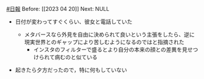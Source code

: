 [#日報](日報)
Before: [[2023 04 20]]
Next: NULL
- 日付が変わってすぐくらい、彼女と電話していた
	- メタバースなら外見を自由に決められて良いという主張をしたら、逆に現実世界とのギャップにより苦しむようになるのではと指摘された
		- インスタのフィルターで盛るとより自分の本来の顔との差異を見せつけられて病むのと似ている

- 起きたら夕方だったので，特に何もしていない
